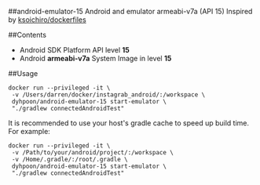 ##android-emulator-15
Android and emulator armeabi-v7a (API 15)
Inspired by [ksoichiro/dockerfiles](https://github.com/ksoichiro/dockerfiles/tree/master/android-emulator)

##Contents
* Android SDK Platform API level **15**
* Android **armeabi-v7a** System Image in level **15**

##Usage
```
docker run --privileged -it \
 -v /Users/darren/docker/instagrab_android/:/workspace \
 dyhpoon/android-emulator-15 start-emulator \
 "./gradlew connectedAndroidTest"
```

It is recommended to use your host's gradle cache to speed up build time. For example:

```
docker run --privileged -it \
 -v /Path/to/your/android/project/:/workspace \
 -v /Home/.gradle/:/root/.gradle \ 
 dyhpoon/android-emulator-15 start-emulator \
 "./gradlew connectedAndroidTest"
```
